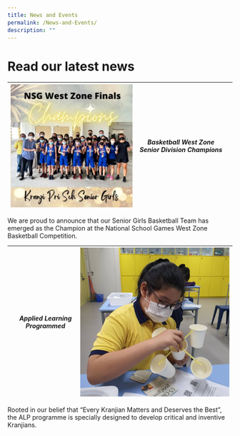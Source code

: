 ```yaml
---
title: News and Events
permalink: /News-and-Events/
description: ""
---
```

# **Read our latest news**
<body>

| ![](/images/News%20and%20Events/N3.jpg) | <h5>Basketball West Zone Senior Division Champions |</h5>
| -------- | -------- | -------- |
<p>We are proud to announce that our Senior Girls Basketball Team has emerged as the Champion at the National School Games West Zone Basketball Competition.</p>



| |<h5>Applied Learning Programmed </h5>| ![ALP](/images/News%20and%20Events/N4.jpg) |
| -------- | -------- | -------- |
<p>Rooted in our belief that “Every Kranjian Matters and Deserves the Best”, the ALP programme is specially designed to develop critical and inventive Kranjians.</span>

</body>